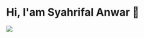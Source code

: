 # Hi, I'am Syahrifal Anwar 👋


<img src="https://yt3.ggpht.com/Wgsj3cMi0ioL0nRVm0aOyEFPBZtYuF33HGR-jFSsSXMqCmcoipoCTfbzFF8maj7zh4O0HnnYRg=w1138-fcrop64=1,00005a57ffffa5a8-k-c0xffffffff-no-nd-rj">

<!--
**SyahrifalAnwar/SyahrifalAnwar** is a ✨ _special_ ✨ repository because its `README.md` (this file) appears on your GitHub profile.

Here are some ideas to get you started:

- 🔭 I’m currently working on ...
- 🌱 I’m currently learning ...
- 👯 I’m looking to collaborate on ...
- 🤔 I’m looking for help with ...
- 💬 Ask me about ...
- 📫 How to reach me: ...
- 😄 Pronouns: ...
- ⚡ Fun fact: ...
-->
